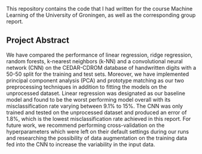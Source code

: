 This repository contains the code that I had written for the course Machine Learning of the University of Groningen, as well as the corresponding group report. 

## Project Abstract

We have compared the performance of linear regression, ridge regression, random forests, k-nearest
neighbors (k-NN) and a convolutional neural network (CNN) on the CEDAR-CDROM database of
handwritten digits with a 50-50 split for the training and test sets. Moreover, we have implemented
principal component analysis (PCA) and prototype matching as our two preprocessing techniques in
addition to fitting the models on the unprocessed dataset. Linear regression was designated as our
baseline model and found to be the worst performing model overall with its misclassification rate
varying between 9.1% to 15%. The CNN was only trained and tested on the unprocessed dataset
and produced an error of 1.8%, which is the lowest misclassification rate achieved in this report. For
future work, we recommend performing cross-validation on the hyperparameters which were left on
their default settings during our runs and researching the possibility of data augmentation on the
training data fed into the CNN to increase the variability in the input data.
 
